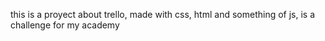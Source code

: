 this is a proyect about trello, made with css, html and something of js, is a challenge for my academy 
